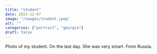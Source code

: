 ```yaml
---
title: "student"
date: 2023-12-07
image: "/images/student.jpeg"
alt: ""
categories: ["portrait", "georgia"]
draft: false
---
```


Photo of my student. On the last day. She was very smart. From Russia. 